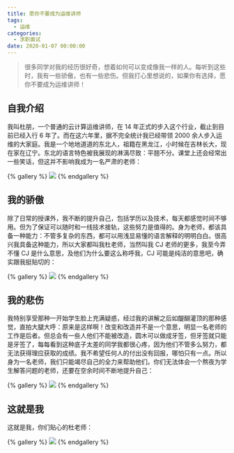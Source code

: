```yaml
---
title: 愿你不要成为运维讲师
tags:
  - 运维
categories:
  - 求职面试
date: 2020-01-07 00:00:00
---
```


> 很多同学对我的经历很好奇，想着如何可以变成像我一样的人。每听到这些时，我有一些骄傲，也有一些悲伤。但我打心里想说的，如果你有选择，愿你不要成为运维讲师！

<!-- more -->

## 自我介绍

我叫杜朋，一个普通的云计算运维讲师，在 14 年正式的步入这个行业，截止到目前已经入行 6 年了。而在这六年里，据不完全统计我已经带领 2000 余人步入运维的大家庭。我是一个地地道道的东北人，祖籍在黑龙江，小时候在吉林长大，现在家在辽宁。东北的语言特色被我展现的淋漓尽致：平翘不分。课堂上还会经常出一些笑话，但这并不影响我成为一名严肃的老师：

{% gallery %}
![](https://cdn.dusays.com/2020/01/178-1.jpg/1)
{% endgallery %}

## 我的骄傲

除了日常的授课外，我不断的提升自己，包括学历以及技术，每天都感觉时间不够用。但为了保证可以随时和一线技术接轨，这些努力是值得的。身为老师，都该具备一种能力：不管多复杂的东西，都可以用浅显易懂的语言解释的明明白白。很高兴我具备这种能力，所以大家都叫我杜老师，当然叫我 CJ 老师的更多，我至今弄不懂 CJ 是什么意思，及他们为什么要这么称呼我，CJ 可能是纯洁的意思吧，确实跟我挺贴切的：

{% gallery %}
![](https://cdn.dusays.com/2020/01/178-2.jpg/1)
{% endgallery %}

## 我的悲伤

我特别享受那种一开始学生脸上充满疑惑，经过我的讲解之后如醍醐灌顶的那种感觉，直拍大腿大呼：原来是这样啊！改变和改造并不是一个意思，明显一名老师的工作是后者。但总会有一些人他们不能被改造，圆木可以做成牙签，但牙签就只能是牙签了，每每看到这种底子太差的同学我都很心疼，因为他们不管多么努力，都无法获得理应获取的成绩。我不希望任何人的付出没有回报，哪怕只有一点。所以身为一名老师，我们只能竭尽自己的全力来帮助他们。你们无法体会一个熬夜为学生解答问题的老师，还要在空余时间不断地提升自己：

{% gallery %}
![](https://cdn.dusays.com/2020/01/178-3.jpg/1)
{% endgallery %}

## 这就是我

这就是我，你们贴心的杜老师：

{% gallery %}
![](https://cdn.dusays.com/2020/01/178-4.jpg/1)
{% endgallery %}
